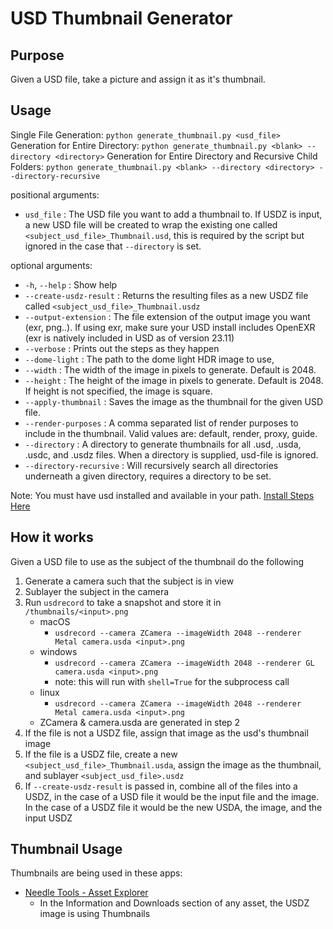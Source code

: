 # USD Thumbnail Generator

## Purpose
Given a USD file, take a picture and assign it as it's thumbnail.

## Usage

Single File Generation: `python generate_thumbnail.py <usd_file>`
Generation for Entire Directory: `python generate_thumbnail.py <blank> --directory <directory>`
Generation for Entire Directory and Recursive Child Folders: `python generate_thumbnail.py <blank> --directory <directory> --directory-recursive`

positional arguments:
  - `usd_file` :              The USD file you want to add a thumbnail to. If USDZ is input, a new USD file will be created to wrap the existing one called `<subject_usd_file>_Thumbnail.usd`, this is required by the script but ignored in the case that `--directory` is set.

optional arguments:
  - `-h`, `--help` :          Show help
  - `--create-usdz-result` :  Returns the resulting files as a new USDZ file called `<subject_usd_file>_Thumbnail.usdz`
  - `--output-extension` :    The file extension of the output image you want (exr, png..). If using exr, make sure your USD install includes OpenEXR (exr is natively included in USD as of version 23.11)
  - `--verbose` :             Prints out the steps as they happen
  - `--dome-light` :          The path to the dome light HDR image to use, 
  - `--width` :               The width of the image in pixels to generate. Default is 2048.
  - `--height` :              The height of the image in pixels to generate. Default is 2048. If height is not specified, the image is square.
  - `--apply-thumbnail` :     Saves the image as the thumbnail for the given USD file.
  - `--render-purposes` :     A comma separated list of render purposes to include in the thumbnail. Valid values are: default, render, proxy, guide.
  - `--directory` :           A directory to generate thumbnails for all .usd, .usda, .usdc, and .usdz files. When a directory is supplied, usd-file is ignored.
  - `--directory-recursive` : Will recursively search all directories underneath a given directory, requires a directory to be set.

  Note: You must have usd installed and available in your path. [Install Steps Here](https://github.com/PixarAnimationStudios/OpenUSD#getting-and-building-the-code)

## How it works
Given a USD file to use as the subject of the thumbnail do the following

1. Generate a camera such that the subject is in view
2. Sublayer the subject in the camera
3. Run `usdrecord` to take a snapshot and store it in `/thumbnails/<input>.png`
    - macOS
        - `usdrecord --camera ZCamera --imageWidth 2048 --renderer Metal camera.usda <input>.png` 
    - windows
        - `usdrecord --camera ZCamera --imageWidth 2048 --renderer GL camera.usda <input>.png` 
        - note: this will run with `shell=True` for the subprocess call
    - linux
        - `usdrecord --camera ZCamera --imageWidth 2048 --renderer Metal camera.usda <input>.png`
    - ZCamera & camera.usda are generated in step 2
4. If the file is not a USDZ file, assign that image as the usd's thumbnail image
5. If the file is a USDZ file, create a new `<subject_usd_file>_Thumbnail.usda`, assign the image as the thumbnail, and sublayer `<subject_usd_file>.usdz`
6. If `--create-usdz-result` is passed in, combine all of the files into a USDZ, in the case of a USD file it would be the input file and the image. In the case of a USDZ file it would be the new USDA, the image, and the input USDZ


## Thumbnail Usage

Thumbnails are being used in these apps:

- [Needle Tools - Asset Explorer](https://asset-explorer.needle.tools)
  - In the Information and Downloads section of any asset, the USDZ image is using Thumbnails